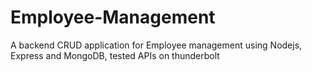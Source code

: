 # Employee-Management
A backend CRUD application for Employee management using Nodejs, Express and MongoDB, tested APIs on thunderbolt 

